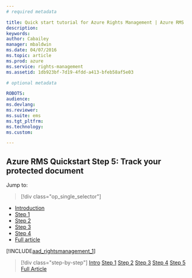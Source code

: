 ```yaml
---
# required metadata

title: Quick start tutorial for Azure Rights Management | Azure RMS
description:
keywords:
author: Cabailey
manager: mbaldwin
ms.date: 04/07/2016
ms.topic: article
ms.prod: azure
ms.service: rights-management
ms.assetid: 1db923bf-7d19-4fdd-a413-bfeb58af5e03

# optional metadata

ROBOTS: 
audience:
ms.devlang:
ms.reviewer:
ms.suite: ems
ms.tgt_pltfrm:
ms.technology:
ms.custom:

---
```



## Azure RMS Quickstart Step 5: Track your protected document


Jump to: 
> [!div class="op_single_selector"]
- [Introduction](rms-quickstart-intro.md)
- [Step 1](rms-quickstart-step1.md)
- [Step 2](rms-quickstart-step2.md)
- [Step 3](rms-quickstart-step3.md)
- [Step 4](rms-quickstart-step4.md)
- [Full article](rms-quickstart.md)

[!INCLUDE[aad_rightsmanagement_1](../includes/rms-quickstart-step5-include.md)] 

>[!div class="step-by-step"]
[Intro](rms-quickstart-intro.md)
[Step 1](rms-quickstart-step1.md)
[Step 2](rms-quickstart-step2.md)
[Step 3](rms-quickstart-step3.md)
[Step 4](rms-quickstart-step4.md)
[Step 5]()
[Full Article](rms-quickstart.md)